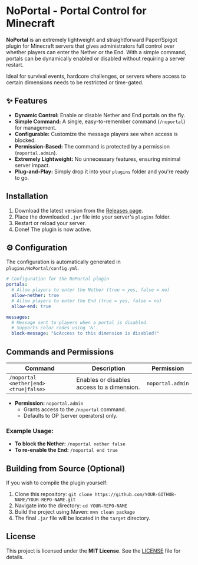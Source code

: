 # NoPortal - Portal Control for Minecraft


**NoPortal** is an extremely lightweight and straightforward Paper/Spigot plugin for Minecraft servers that gives administrators full control over whether players can enter the Nether or the End. With a simple command, portals can be dynamically enabled or disabled without requiring a server restart.

Ideal for survival events, hardcore challenges, or servers where access to certain dimensions needs to be restricted or time-gated.

## ✨ Features

- **Dynamic Control:** Enable or disable Nether and End portals on the fly.
- **Simple Command:** A single, easy-to-remember command (`/noportal`) for management.
- **Configurable:** Customize the message players see when access is blocked.
- **Permission-Based:** The command is protected by a permission (`noportal.admin`).
- **Extremely Lightweight:** No unnecessary features, ensuring minimal server impact.
- **Plug-and-Play:** Simply drop it into your `plugins` folder and you're ready to go.

## Installation

1.  Download the latest version from the [Releases page]([https://github.com/FloCrafter/NoPortal/releases/tag/v1.3]).
2.  Place the downloaded `.jar` file into your server's `plugins` folder.
3.  Restart or reload your server.
4.  Done! The plugin is now active.

## ⚙️ Configuration

The configuration is automatically generated in `plugins/NoPortal/config.yml`.

```yml
# Configuration for the NoPortal plugin
portals:
  # Allow players to enter the Nether (true = yes, false = no)
  allow-nether: true
  # Allow players to enter the End (true = yes, false = no)
  allow-end: true

messages:
  # Message sent to players when a portal is disabled.
  # Supports color codes using '&'.
  block-message: "&cAccess to this dimension is disabled!"
```

## Commands and Permissions

| Command                               | Description                                   | Permission         |
| ------------------------------------- | --------------------------------------------- | ------------------ |
| `/noportal <nether\|end> <true\|false>` | Enables or disables access to a dimension. | `noportal.admin` |

- **Permission:** `noportal.admin`
  - Grants access to the `/noportal` command.
  - Defaults to OP (server operators) only.

### Example Usage:

-   **To block the Nether:** `/noportal nether false`
-   **To re-enable the End:** `/noportal end true`

## Building from Source (Optional)

If you wish to compile the plugin yourself:

1.  Clone this repository: `git clone https://github.com/YOUR-GITHUB-NAME/YOUR-REPO-NAME.git`
2.  Navigate into the directory: `cd YOUR-REPO-NAME`
3.  Build the project using Maven: `mvn clean package`
4.  The final `.jar` file will be located in the `target` directory.

## License

This project is licensed under the **MIT License**. See the [LICENSE](LICENSE) file for details.
